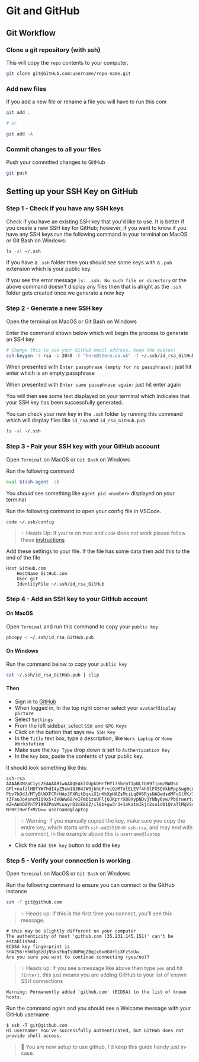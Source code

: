 # Git and GitHub

## Git Workflow

### Clone a git repository (with ssh)

This will copy the `repo` contents to your computer.

```sh
git clone git@GitHub.com:username/repo-name.git
```

### Add new files

If you add a new file or rename a file you will have to run this com

```sh
git add .

# or 

git add -A
```

### Commit changes to all your files

Push your committed changes to GitHub

```sh
git push
```

## Setting up your SSH Key on GitHub

### Step 1 - Check if you have any SSH keys

Check if you have an existing SSH key that you'd like to use. It is better if you create a new SSH key for GitHub; however, if you want to know if you have any SSH keys run the following command in your terminal on MacOS or Git Bash on Windows:

```sh
ls -al ~/.ssh
```

If you have a `.ssh` folder then you should see some keys with a `.pub` extension which is your public key.

If you see the error message `ls: .ssh: No such file or directory` or the above command doesn't display any files then that is alright as the `.ssh` folder gets created once we generate a new key

### Step 2 - Generate a new SSH key

Open the terminal on MacOS or Git Bash on Windows

Enter the command shown below which will begin the process to generate an SSH key

```sh
# Change this to use your GitHub email address, keep the quotes!
ssh-keygen -t rsa -b 2048 -C "here@there.co.uk" -f ~/.ssh/id_rsa_GitHub
```

When presented with `Enter passphrase (empty for no passphrase):` just hit enter which is an empty passphrase

When presented with `Enter same passphrase again:` just hit enter again

You will then see some text displayed on your terminal which indicates that your SSH key has been successfully generated.

You can check your new key in the `.ssh` folder by running this command which will display files like `id_rsa` and `id_rsa_GitHub.pub`

```sh
ls -al ~/.ssh
```

### Step 3 - Pair your SSH key with your GitHub account

Open `Terminal` on MacOS or `Git Bash` on Windows

Run the following command

```sh
eval $(ssh-agent -s)
```

You *should* see something like `Agent pid <number>` displayed on your terminal

Run the following command to open your config file in VSCode.

```sh
code ~/.ssh/config
```

> :bulb: Heads Up:  If you're on mac and `code` does not work please follow these [instructions](https://code.visualstudio.com/docs/setup/mac#_launching-from-the-command-line "Running Visual Studio Code on macOS")

Add these settings to your file. If the file has some data then add this to the end of the file

```text
Host GitHub.com
    HostName GitHub.com
    User git
    IdentityFile ~/.ssh/id_rsa_GitHub
```

### Step 4 - Add an SSH key to your GitHub account

#### On MacOS

Open `Terminal` and run this command to copy your `public key`

```sh
pbcopy < ~/.ssh/id_rsa_GitHub.pub
```

#### On Windows

Run the command below to copy your `public key`

```sh
cat ~/.ssh/id_rsa_GitHub.pub | clip
```

#### Then

- Sign in to [GitHub](https://GitHub.com/login)
- When logged in, In the top right corner select your `avatar`/`display picture`
- Select `Settings`
- From the left sidebar, select `SSH and GPG Keys`
- Click on the button that says `New SSH Key`
- In the `Title` text box, type a description, like `Work Laptop` or `Home Workstation`
- Make sure the `Key Type` drop down is set to `Authentication Key`
- In the `Key` box, paste the contents of your public key.

It should look something like this:

```text
ssh-rsa AAAAB3NzaC1yc2EAAAABIwAAAQEAklOUpkDHrfHY17SbrmTIpNLTGK9Tjom/BWDSU
GPl+nafzlHDTYW7hdI4yZ5ew18JH4JW9jbhUFrviQzM7xlELEVf4h9lFX5QVkbPppSwg0cda3
Pbv7kOdJ/MTyBlWXFCR+HAo3FXRitBqxiX1nKhXpHAZsMciLq8V6RjsNAQwdsdMFvSlVK/7XA
t3FaoJoAsncM1Q9x5+3V0Ww68/eIFmb1zuUFljQJKprrX88XypNDvjYNby6vw/Pb0rwert/En
mZ+AW4OZPnTPI89ZPmVMLuayrD2cE86Z/il8b+gw3r3+1nKatmIkjn2so1d01QraTlMqVSsbx
NrRFi9wrf+M7Q== username@laptop
```

> :bulb: Warning: If you manually copied the key, make sure you copy the entire key, which starts with `ssh-ed25519` or `ssh-rsa`, and may end with a comment, in the example above this is `username@laptop`

- Click the `Add SSH key` button to add the key

### Step 5 - Verify your connection is working

Open `Terminal` on MacOS or `Git Bash` on Windows

Run the following command to ensure you can connect to the GitHub instance

```sh
ssh -T git@github.com
```

> :bulb: Heads up: If this is the first time you connect, you'll see this message.

```text
# this may be slightly different on your computer
The authenticity of host 'github.com (35.231.145.151)' can't be established.
ECDSA key fingerprint is SHA256:HbW3g8zUjNSksFbqTiUWPWg2Bq1x8xdGUrliXFzSnUw.
Are you sure you want to continue connecting (yes/no)?
```

> :bulb: Heads up: If you see a message like above then type `yes` and hit `[Enter]`, this just means you are adding GitHub to your list of known SSH connections

```text
Warning: Permanently added 'github.com' (ECDSA) to the list of known hosts.
```

Run the command again and you should see a Welcome message with your GitHub username

```text
$ ssh -T git@github.com
Hi username! You've successfully authenticated, but GitHub does not provide shell access.
```

> 🎊 You are now setup to use github, I'd keep this guide handy just in-case.
